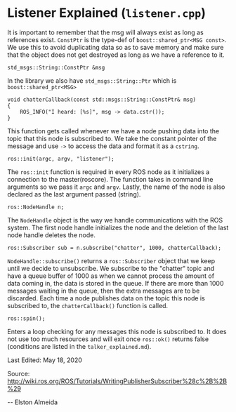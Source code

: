 # Listener Explained (`listener.cpp`)

It is important to remember that the msg will always exist as long as references exist. `ConstPtr` is the type-def of `boost::shared_ptr<MSG const>`. We use this to avoid duplicating data so as to save memory and make sure that the object does not get destroyed as long as we have a reference to it.

```
std_msgs::String::ConstPtr &msg
```

In the library we also have `std_msgs::String::Ptr` which is `boost::shared_ptr<MSG>` 

```
void chatterCallback(const std::msgs::String::ConstPtr& msg)
{
	ROS_INFO("I heard: [%s]", msg -> data.cstr());
}
```

This function gets called whenever we have a node pushing data into the topic that this node is subscribed to. We take the constant pointer of the message and use `->` to access the data and format it as a `cstring`.

```
ros::init(argc, argv, "listener");
```

The `ros::init` function is required in every ROS node as it initializes a connection to the master(roscore). The function takes in command line arguments so we pass it `argc` and `argv`. Lastly, the name of the node is also declared as the last argument passed (string).

```
ros::NodeHandle n;
```

The `NodeHandle` object is the way we handle communications with the ROS system. The first node handle initializes the node and the deletion of the last node handle deletes the node.  

```
ros::Subscriber sub = n.subscribe("chatter", 1000, chatterCallback);
```

`NodeHandle::subscribe()` returns a `ros::Subscriber` object that we keep until we decide to unsubscribe. We subscribe to the "chatter" topic and have a queue buffer of 1000 as when we cannot process the amount of data coming in, the data is stored in the queue. If there are more than 1000 messages waiting in the queue, then the extra messages are to be discarded. Each time a node publishes data on the topic this node is subscribed to, the `chatterCallback()` function is called. 

```
ros::spin();
```

Enters a loop checking for any messages this node is subscribed to. It does not use too much resources and will exit once `ros::ok()` returns false (conditions are listed in the `talker_explained.md`).



Last Edited: May 18, 2020

Source: http://wiki.ros.org/ROS/Tutorials/WritingPublisherSubscriber%28c%2B%2B%29

-- Elston Almeida

